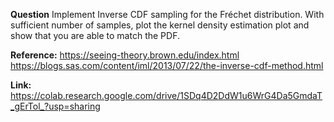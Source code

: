 **Question**
Implement Inverse CDF sampling for the Fréchet distribution. With sufficient number of samples, plot the kernel density estimation plot and show that you are able to match the PDF. 

**Reference:**
https://seeing-theory.brown.edu/index.html
https://blogs.sas.com/content/iml/2013/07/22/the-inverse-cdf-method.html

**Link:**
https://colab.research.google.com/drive/1SDq4D2DdW1u6WrG4Da5GmdaT_gErTol_?usp=sharing
